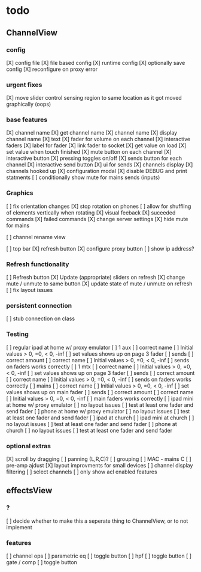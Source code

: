 # todo

## ChannelView

### config
[X] config file
    [X] file based config
    [X] runtime config
    [X] optionally save config
    [X] reconfigure on proxy error

### urgent fixes
[X] move slider control sensing region to same location as it got moved graphically (oops)

### base features
[X] channel name
    [X] get channel name
        [X] channel name
    [X] display channel name
        [X] text
[X] fader for volume on each channel
    [X] interactive faders
    [X] label for fader
    [X] link fader to socket
        [X] get value on load
        [X] set value when touch finished
[X] mute button on each channel
    [X] interactive button
    [X] pressing toggles on/off
[X] sends button for each channel
    [X] interactive send button
    [X] ui for sends
        [X] channels display
        [X] channels hooked up
[X] configuration modal
[X] disable DEBUG and print statments
[ ] conditionally show mute for mains sends (inputs)

### Graphics
[ ] fix orientation changes
    [X] stop rotation on phones
    [ ] allow for shuffling of elements vertically when rotating
[X] visual feeback
    [X] suceeded commands
    [X] failed commands
[X] change server settings
[X] hide mute for mains

[ ] channel rename view

[ ] top bar
    [X] refresh button
    [X] configure proxy button
    [ ] show ip address?
    
### Refresh functionality
[ ] Refresh button
    [X] Update (appropriate) sliders on refresh
    [X] change mute / unmute to same button
    [X] update state of mute / unmute on refresh
    [ ] fix layout issues
    
### persistent connection
[ ] stub connection on class

### Testing
[ ] regular ipad at home w/ proxy emulator
    [ ] 1 aux
        [ ] correct name
        [ ] Initial values > 0, =0, < 0, -inf
        [ ] set values shows up on page 3 fader
        [ ] sends
            [ ] correct amount
            [ ] correct name
            [ ] Initial values > 0, =0, < 0, -inf
            [ ] sends on faders works correctly
    [ ] 1 mtx
        [ ] correct name
        [ ] Initial values > 0, =0, < 0, -inf
        [ ] set values shows up on page 3 fader
        [ ] sends
            [ ] correct amount
            [ ] correct name
            [ ] Initial values > 0, =0, < 0, -inf
            [ ] sends on faders works correctly
    [ ] mains
        [ ] correct name
        [ ] Initial values > 0, =0, < 0, -inf
        [ ] set values shows up on main fader
        [ ] sends
            [ ] correct amount
            [ ] correct name
            [ ] Initial values > 0, =0, < 0, -inf
            [ ] main faders works correctly
[ ] ipad mini at home w/ proxy emulator
    [ ] no layout issues
        [ ] test at least one fader and send fader
[ ] phone at home w/ proxy emulator
    [ ] no layout issues
        [ ] test at least one fader and send fader
[ ] ipad at church
[ ] ipad mini at church
    [ ] no layout issues
        [ ] test at least one fader and send fader
[ ] phone at church
    [ ] no layout issues
        [ ] test at least one fader and send fader

### optional extras
[X] scroll by dragging
[ ] panning (L,R,C)?
[ ] grouping
[ ] MAC - mains C
[ ] pre-amp ajdust
[X] layout improvments for small devices
[ ] channel display filtering
    [ ] select channels
    [ ] only show acl enabled features





## effectsView

### ?
[ ] decide whether to make this a seperate thing to ChannelView, or to not implement

### features
[ ] channel ops
    [ ] parametric eq
        [ ] toggle button
    [ ] hpf
        [ ] toggle button
    [ ] gate / comp
        [ ] toggle button
    


